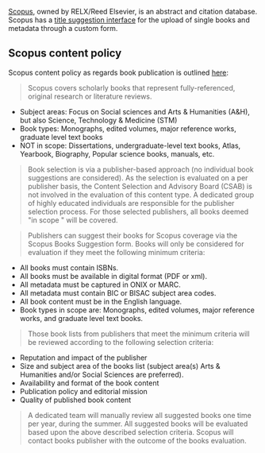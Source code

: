 [Scopus](https://www.scopus.com), owned by RELX/Reed Elsevier, is an abstract and citation database. Scopus has a [title suggestion interface](https://suggestor.step.scopus.com/suggestTitle/step1.cfm) for the upload of single books and metadata through a custom form.

## Scopus content policy

Scopus content policy as regards book publication is outlined [here](https://www.elsevier.com/solutions/scopus/how-scopus-works/content/content-policy-and-selection):

> Scopus covers scholarly books that represent fully-referenced, original research or literature reviews.

* Subject areas: Focus on Social sciences and Arts & Humanities (A&H), but also Science, Technology & Medicine (STM)
* Book types: Monographs, edited volumes, major reference works, graduate level text books
* NOT in scope: Dissertations, undergraduate-level text books, Atlas, Yearbook, Biography, Popular science books, manuals, etc.

> Book selection is via a publisher-based approach (no individual book suggestions are considered). As the selection is evaluated on a per publisher basis, the Content Selection and Advisory Board (CSAB) is not involved in the evaluation of this content type. A dedicated group of highly educated individuals are responsible for the publisher selection process. For those selected publishers, all books deemed "in scope " will be covered.

> Publishers can suggest their books for Scopus coverage via the Scopus Books Suggestion form. Books will only be considered for evaluation if they meet the following minimum criteria:

* All books must contain ISBNs.
* All books must be available in digital format (PDF or xml).
* All metadata must be captured in ONIX or MARC.
* All metadata must contain BIC or BISAC subject area codes.
* All book content must be in the English language.
* Book types in scope are: Monographs, edited volumes, major reference works, and graduate level text books.

> Those book lists from publishers that meet the minimum criteria will be reviewed according to the following selection criteria:

* Reputation and impact of the publisher
* Size and subject area of the books list (subject area(s) Arts & Humanities and/or Social Sciences are preferred).
* Availability and format of the book content
* Publication policy and editorial mission
* Quality of published book content

> A dedicated team will manually review all suggested books one time per year, during the summer. All suggested books will be evaluated based upon the above described selection criteria. Scopus will contact books publisher with the outcome of the books evaluation.